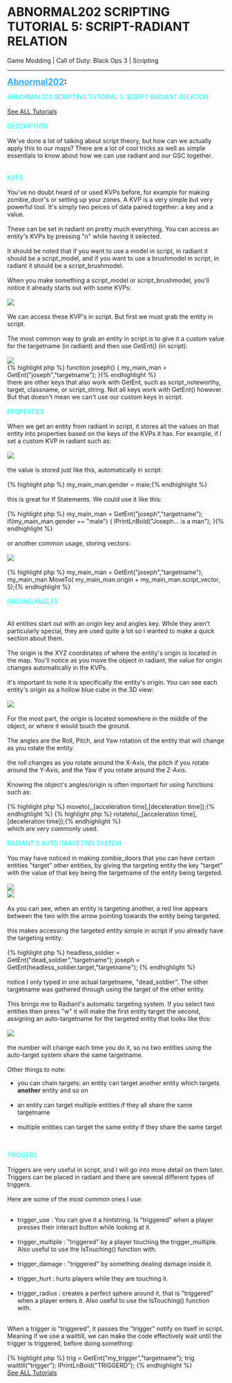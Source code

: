 # ABNORMAL202 SCRIPTING TUTORIAL 5: SCRIPT-RADIANT RELATION
Game Modding | Call of Duty: Black Ops 3 | Scripting

---
<strong style="font-size: 1.4em;"><span style="text-decoration: underline;text-decoration-color: #34a7f9;"><span style="color:#34a7f9;">Abnormal202</span></span>:</strong>

<p><span style="color:#00ffff;">ABNORMAL202 SCRIPTING TUTORIAL 5: SCRIPT-RADIANT RELATION</span><br /> <br /><a href="https://forum.modme.co/threads/abnormal202-scripting-tutorials-master.2680/">See ALL Tutorials</a><br /> <br /><span style="color:#00ffff;">DESCRIPTION</span><br /> <br />We&#39;ve done a lot of talking about script theory, but how can we actually apply this to our maps? There are a lot of cool tricks as well as simple essentials to know about how we can use radiant and our GSC together.<br /> <br /> <br /><span style="color:#00ffff;">KVPS</span><br /> <br />You&#39;ve no doubt heard of or used KVPs before, for example for making zombie_door&#39;s or setting up your zones. A KVP is a very simple but very powerful tool. It&#39;s simply two peices of data paired together: a key and a value.<br /> <br />These can be set in radiant on pretty much everything. You can access an entity&#39;s KVPs by pressing &quot;n&quot; while having it selected. <br /> <br />It should be noted that if you want to use a model in script, in radiant it should be a script_model, and if you want to use a brushmodel in script, in radiant it should be a script_brushmodel.<br /> <br />When you make something a script_model or script_brushmodel, you&#39;ll notice it already starts out with some KVPs:<br /> <br /><img style="max-width: 500px;" src="https://imgur.com/QbvESdn.png"><br /> <br />We can access these KVP&#39;s in script. But first we must grab the entity in script.<br /> <br />The most common way to grab an entity in script is to give it a custom value for the targetname (in radiant) and then use GetEnt() (in script):<br /> <br /><img style="max-width: 500px;" src="https://imgur.com/TQiEzGA.png"><br />{% highlight php %}
function joseph()
{
    my_main_man = GetEnt("joseph","targetname");
}{% endhighlight %}
 <br />there are other keys that also work with GetEnt, such as script_noteworthy, target, classname, or script_string. Not all keys work with GetEnt() however. But that doesn&#39;t mean we can&#39;t use our custom keys in script.<br /> <br /><span style="color:#00ffff;">PROPERTIES</span><br /> <br />When we get an entity from radiant in script, it stores all the values on that entity into properties based on the keys of the KVPs it has. For example, if I set a custom KVP in radiant such as:<br /> <br /><img style="max-width: 500px;" src="https://imgur.com/Rz5lhY4.png"><br /> <br />the value is stored just like this, automatically in script:<br /> <br />{% highlight php %}
my_main_man.gender = male;{% endhighlight %}
 <br /> <br />this is great for If Statements. We could use it like this:<br /> <br />{% highlight php %}
my_main_man = GetEnt("joseph","targetname");
if(my_main_man.gender == "male")
{
    IPrintLnBold("Joseph... is a man");
}{% endhighlight %}
 <br /> <br />or another common usage, storing vectors:<br /> <br /><img style="max-width: 500px;" src="https://imgur.com/Gk6ClJn.png"><br /> <br />{% highlight php %}
my_main_man = GetEnt("joseph","targetname");
my_main_man MoveTo( my_main_man.origin + my_main_man.script_vector, 5);{% endhighlight %}
 <br /> <br /><span style="color:#00ffff;">ORIGINS/ANGLES</span><br /> <br /> <br />All entities start out with an origin key and angles key. While they aren&#39;t particularly special, they are used quite a lot so I wanted to make a quick section about them.<br /> <br />The origin is the XYZ coordinates of where the entity&#39;s origin is located in the map. You&#39;ll notice as you move the object in radiant, the value for origin changes automatically in the KVPs.<br /> <br />it&#39;s important to note it is specifically the entity&#39;s origin. You can see each entity&#39;s origin as a hollow blue cube in the 3D view:<br /> <br /><img style="max-width: 500px;" src="https://imgur.com/9Ae0XGa.png"><br /> <br />For the most part, the origin is located somewhere in the middle of the object, or where it would touch the ground.<br /> <br />The angles are the Roll, Pitch, and Yaw rotation of the entity that will change as you rotate the entity.<br /> <br />the roll changes as you rotate around the X-Axis, the pitch if you rotate around the Y-Axis, and the Yaw if you rotate around the Z-Axis.<br /> <br />Knowing the object&#39;s angles/origin is often important for using functions such as:<br /> <br />{% highlight php %}
moveto(,,[acceleration time],[deceleration time]);{% endhighlight %}
{% highlight php %}
rotateto(,,[acceleration time],[deceleration time]);{% endhighlight %}
 <br />which are very commonly used.<br /> <br /><span style="color:#00ffff;">RADIANT&#39;S AUTO-TARGETING SYSTEM</span><br /> <br />You may have noticed in making zombie_doors that you can have certain entities &quot;target&quot; other entities, by giving the targeting entity the key &quot;target&quot; with the value of that key being the targetname of the entity being targeted.<br /> <br /><img style="max-width: 500px;" src="https://imgur.com/A2Z0g2u.png"><br /><img style="max-width: 500px;" src="https://imgur.com/G5ksCwN.png"><br /> <br />As you can see, when an entity is targeting another, a red line appears between the two with the arrow pointing towards the entity being targeted.<br /> <br />this makes accessing the targeted entity simple in script if you already have the targeting entity:<br /> <br />{% highlight php %}
headless_soldier = GetEnt("dead_soldier","targetname");
joseph = GetEnt(headless_soldier.target,"targetname");
{% endhighlight %}
 <br /> <br />notice I only typed in one actual targetname, &quot;dead_soldier&quot;. The other targetname was gathered through using the target of the other entity.<br /> <br />This brings me to Radiant&#39;s automatic targeting system. If you select two entities then press &quot;w&quot; it will make the first entity target the second, assigning an auto-targetname for the targeted entity that looks like this:<br /> <br /><img style="max-width: 500px;" src="https://imgur.com/7ocP2O6.png"><br /> <br />the number will change each time you do it, so no two entities using the auto-target system share the same targetname.<br /> <br />Other things to note:<br /><ul><li>you can chain targets: an entity can target another entity which targets <strong>another</strong> entity and so on<br /><br /><li>an entity can target multiple entities if they all share the same targetname<br /><br /><li>multiple entities can target the same entity if they share the same target<br /><br /></li></li></li></ul> <br /><span style="color:#00ffff;">TRIGGERS</span><br /> <br />Triggers are very useful in script, and I will go into more detail on them later. Triggers can be placed in radiant and there are several different types of triggers.<br /> <br />Here are some of the most common ones I use:<br /> <br /><ul><li>trigger_use : You can give it a hintstring. Is &quot;triggered&quot; when a player presses their interact button while looking at it.<br /><br /><li>trigger_multiple : &quot;triggered&quot; by a player touching the trigger_multiple. Also useful to use the IsTouching() function with.<br /><br /><li>trigger_damage : &quot;triggered&quot; by something dealing damage inside it.<br /><br /><li>trigger_hurt : hurts players while they are touching it.<br /><br /><li>trigger_radius : creates a perfect sphere around it, that is &quot;triggered&quot; when a player enters it. Also useful to use the IsTouching() function with.<br /><br /></li></li></li></li></li></ul>When a trigger is &quot;triggered&quot;, it passes the &quot;trigger&quot; notify on itself in script. Meaning if we use a waittill, we can make the code effectively wait until the trigger is triggered, before doing something:<br /> <br />{% highlight php %}
trig = GetEnt("my_trigger","targetname");
trig waittill("trigger");
IPrintLnBold("TRIGGERD");
{% endhighlight %}
 <br /><a href="https://forum.modme.co/threads/abnormal202-scripting-tutorials-master.2680/">See ALL Tutorials</a></p>
